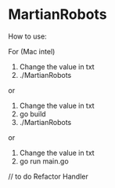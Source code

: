 # MartianRobots

How to use:

For (Mac intel)

1. Change the value in txt
2. ./MartianRobots

or

1. Change the value in txt
2. go build  
3. ./MartianRobots

or

1. Change the value in txt
2. go run main.go


// to do
Refactor Handler